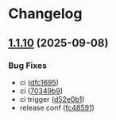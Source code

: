 # Changelog

## [1.1.10](https://github.com/mathisDlmr/fff/compare/padoa-tools/github-runner-ci-migrate-v1.1.9...padoa-tools/github-runner-ci-migrate-v1.1.10) (2025-09-08)


### Bug Fixes

* ci ([dfc1695](https://github.com/mathisDlmr/fff/commit/dfc1695da387239a665a9554d7147ddb09cfbc33))
* ci ([70349b9](https://github.com/mathisDlmr/fff/commit/70349b9b688c2ae497e33bf6adfb3ece9acd56ee))
* ci trigger ([d52e0b1](https://github.com/mathisDlmr/fff/commit/d52e0b1e340a292c08baa5cdf8e9eec2cac7d477))
* release conf ([fc48591](https://github.com/mathisDlmr/fff/commit/fc48591c9af185c039e73f42b53879ac66306a4a))
